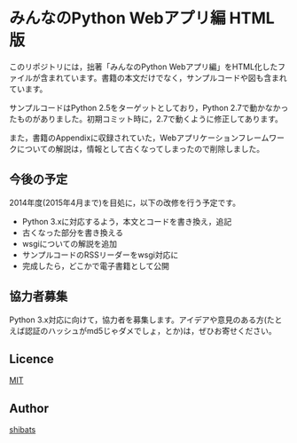 みんなのPython Webアプリ編 HTML版=====================================このリポジトリには，拙著「みんなのPython Webアプリ編」をHTML化したファイルが含まれています。書籍の本文だけでなく，サンプルコードや図も含まれています。サンプルコードはPython 2.5をターゲットとしており，Python 2.7で動かなかったものがありました。初期コミット時に，2.7で動くように修正してあります。また，書籍のAppendixに収録されていた，Webアプリケーションフレームワークについての解説は，情報として古くなってしまったので削除しました。## 今後の予定2014年度(2015年4月まで)を目処に，以下の改修を行う予定です。+ Python 3.xに対応するよう，本文とコードを書き換え，追記+ 古くなった部分を書き換える+ wsgiについての解説を追加+ サンプルコードのRSSリーダーをwsgi対応に+ 完成したら，どこかで電子書籍として公開## 協力者募集Python 3.x対応に向けて，協力者を募集します。アイデアや意見のある方(たとえば認証のハッシュがmd5じゃダメでしょ，とか)は，ぜひお寄せください。## Licence[MIT](https://github.com/tcnksm/tool/blob/master/LICENCE)## Author[shibats](https://github.com/shibats)